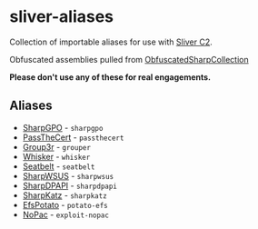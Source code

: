 # sliver-aliases

Collection of importable aliases for use with [Sliver C2](https://github.com/BishopFox/sliver).

Obfuscated assemblies pulled from [ObfuscatedSharpCollection](https://github.com/Flangvik/ObfuscatedSharpCollection)

**Please don't use any of these for real engagements.**

## Aliases

- [SharpGPO](https://github.com/Dliv3/SharpGPO) - `sharpgpo`
- [PassTheCert](https://github.com/AlmondOffSec/PassTheCert) - `passthecert`
- [Group3r](https://github.com/Group3r/Group3r) - `grouper`
- [Whisker](https://github.com/eladshamir/Whisker) - `whisker`
- [Seatbelt](https://github.com/GhostPack/Seatbelt) - `seatbelt`
- [SharpWSUS](https://github.com/nettitude/SharpWSUS) - `sharpwsus`
- [SharpDPAPI](https://github.com/GhostPack/SharpDPAPI) - `sharpdpapi`
- [SharpKatz](https://github.com/b4rtik/SharpKatz) - `sharpkatz`
- [EfsPotato](https://github.com/zcgonvh/EfsPotato) - `potato-efs`
- [NoPac](https://github.com/cube0x0/noPac) - `exploit-nopac`
